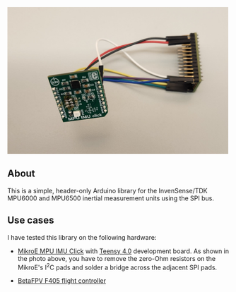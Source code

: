 <a href="https://www.mikroe.com/mpu-imu-click"><img src="image.jpg" width=500></a>

## About

This is a simple, header-only Arduino library for the InvenSense/TDK MPU6000 and MPU6500 inertial measurement units using
the SPI bus.  

## Use cases

I have tested this library on the following hardware:

* [MikroE MPU IMU Click](https://www.mikroe.com/mpu-imu-click) with [Teensy 4.0](https://www.pjrc.com/store/teensy40.html) development board.
As shown in the photo above, you have to remove the zero-Ohm resistors on the MikroE's I<sup>2</sup>C
pads and solder a bridge across the adjacent SPI pads.

* [BetaFPV F405 flight controller](https://betafpv.com/products/toothpick-f405-2-4s-aio-brushless-flight-controller-20a-blheli_32-v4)
